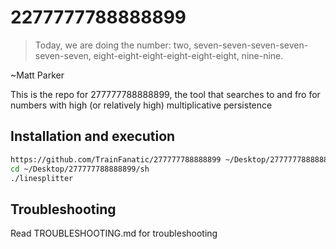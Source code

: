 # 2277777788888899

> Today, we are doing the number: two, seven-seven-seven-seven-seven-seven, eight-eight-eight-eight-eight-eight, nine-nine.

~Matt Parker

This is the repo for 277777788888899, the tool that searches to and fro for numbers with high (or relatively high) multiplicative persistence

## Installation and execution

```bash
https://github.com/TrainFanatic/277777788888899 ~/Desktop/277777788888899
cd ~/Desktop/277777788888899/sh
./linesplitter
```

## Troubleshooting

Read TROUBLESHOOTING.md for troubleshooting
